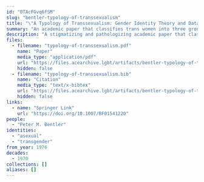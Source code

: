 ```yaml
---
id: "0TAcFGvq6fSM"
slug: "bentler-typology-of-transsexualism"
title: "\"A Typology of Transsexualism: Gender Identity Theory and Data\""
summary: "An academic paper that classifies trans women into three groups—heterosexual, homosexual, and asexual"
description: "A stigmatizing and pathologizing academic paper that classifies trans women into three groups—heterosexual, homosexual, and asexual (CW: transphobia, misgendering, pathologizing trans people)"
files:
  - filename: "typology-of-transsexualism.pdf"
    name: "Paper"
    media_type: "application/pdf"
    url: "https://files.acearchive.lgbt/artifacts/bentler-typology-of-transsexualism/typology-of-transsexualism.pdf"
    hidden: false
  - filename: "typology-of-transsexualism.bib"
    name: "Citation"
    media_type: "text/x-bibtex"
    url: "https://files.acearchive.lgbt/artifacts/bentler-typology-of-transsexualism/typology-of-transsexualism.bib"
    hidden: false
links:
  - name: "Springer Link"
    url: "https://doi.org/10.1007/BF01541220"
people:
  - "Peter M. Bentler"
identities:
  - "asexual"
  - "transgender"
from_year: 1976
decades:
  - 1970
collections: []
aliases: []
---
```

